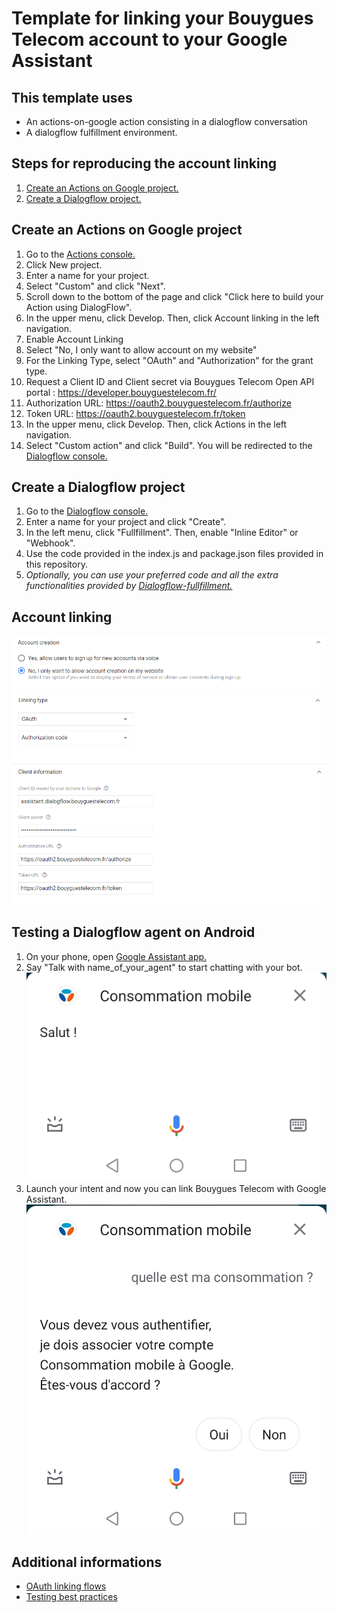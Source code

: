 # Template for linking your Bouygues Telecom account to your Google Assistant

## This template uses

- An actions-on-google action consisting in a dialogflow conversation
- A dialogflow fulfillment environment.

## Steps for reproducing the account linking

1. [Create an Actions on Google project.](#actions_on_google_project)
2. [Create a Dialogflow project.](#dialogflow_project)

## <a name="actions_on_google_project"></a> Create an Actions on Google project

1. Go to the [Actions console.](https://console.actions.google.com/)
2. Click New project.
3. Enter a name for your project.
4. Select "Custom" and click "Next".
5. Scroll down to the bottom of the page and click "Click here to build your Action using DialogFlow".
6. In the upper menu, click Develop. Then, click Account linking in the left navigation.
7. Enable Account Linking
8. Select "No, I only want to allow account on my website"
9. For the Linking Type, select "OAuth" and "Authorization" for the grant type.
10. Request a Client ID and Client secret via Bouygues Telecom Open API portal : https://developer.bouyguestelecom.fr/
11. Authorization URL: https://oauth2.bouyguestelecom.fr/authorize
12. Token URL: https://oauth2.bouyguestelecom.fr/token
13. In the upper menu, click Develop. Then, click Actions in the left navigation.
14. Select "Custom action" and click "Build". You will be redirected to the [Dialogflow console.](https://dialogflow.cloud.google.com/)

## <a name="dialogflow_project"></a> Create a Dialogflow project

1. Go to the [Dialogflow console.](https://dialogflow.cloud.google.com/)
2. Enter a name for your project and click "Create".
3. In the left menu, click "Fullfillment". Then, enable "Inline Editor" or "Webhook".
4. Use the code provided in the index.js and package.json files provided in this repository.
5. _Optionally, you can use your preferred code and all the extra functionalities provided by [Dialogflow-fullfillment.](https://dialogflow.com/docs/fulfillment)_

## Account linking

![](account_creation_section.PNG?raw=true)
![](linking_type_section.PNG?raw=true)
![](client_information_section.PNG?raw=true)

## Testing a Dialogflow agent on Android

1. On your phone, open [Google Assistant app.](https://play.google.com/store/apps/details?id=com.google.android.apps.googleassistant)
2. Say "Talk with name_of_your_agent" to start chatting with your bot.
![](assistant_1.png?raw=true)
3. Launch your intent and now you can link Bouygues Telecom with Google Assistant.
![](assistant_2.png?raw=true)
## Additional informations
- [OAuth linking flows](https://developers.google.com/assistant/identity/oauth-concept-guide)
- [Testing best practices](https://developers.google.com/assistant/conversational/df-asdk/dialogflow/testing-best-practices)
